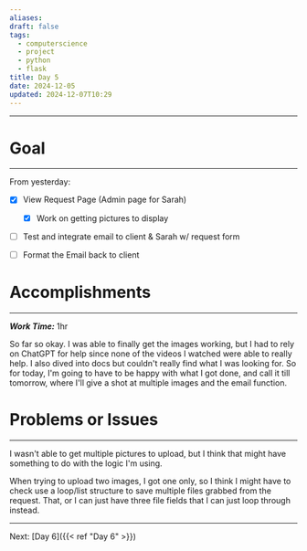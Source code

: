 ```yaml
---
aliases: 
draft: false
tags:
  - computerscience
  - project
  - python
  - flask
title: Day 5
date: 2024-12-05
updated: 2024-12-07T10:29
---
```


-------------------------------------------------------------------------------


# Goal
---
From yesterday: 
- [x] View Request Page (Admin page for Sarah)
	- [x] Work on getting pictures to display
- [ ] Test and integrate email to client & Sarah w/ request form
- [ ] Format the Email back to client



# Accomplishments
---
***Work Time:*** 1hr

So far so okay. I was able to finally get the images working, but I had to rely on ChatGPT for help since none of the videos I watched were able to really help. I also dived into docs but couldn't really find what I was looking for. So for today, I'm going to have to be happy with what I got done, and call it till tomorrow, where I'll give a shot at multiple images and the email function.


# Problems or Issues
---

I wasn't able to get multiple pictures to upload, but I think that might have something to do with the logic I'm using.

When trying to upload two images, I got one only, so I think I might have to check use a loop/list structure to save multiple files grabbed from the request. That, or I can just have three file fields that I can just loop through instead.



---
Next: 
[Day 6]({{< ref "Day 6" >}}) 
